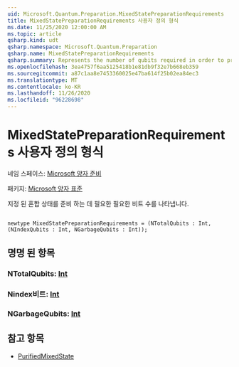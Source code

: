 ```yaml
---
uid: Microsoft.Quantum.Preparation.MixedStatePreparationRequirements
title: MixedStatePreparationRequirements 사용자 정의 형식
ms.date: 11/25/2020 12:00:00 AM
ms.topic: article
qsharp.kind: udt
qsharp.namespace: Microsoft.Quantum.Preparation
qsharp.name: MixedStatePreparationRequirements
qsharp.summary: Represents the number of qubits required in order to prepare a given mixed state.
ms.openlocfilehash: 3ea4757f6aa5125418b1e81db9f32e7b668eb359
ms.sourcegitcommit: a87c1aa8e7453360025e47ba614f25b02ea84ec3
ms.translationtype: MT
ms.contentlocale: ko-KR
ms.lasthandoff: 11/26/2020
ms.locfileid: "96228698"
---
```

# <a name="mixedstatepreparationrequirements-user-defined-type"></a>MixedStatePreparationRequirements 사용자 정의 형식

네임 스페이스: [Microsoft 양자 준비](xref:Microsoft.Quantum.Preparation)

패키지: [Microsoft 양자 표준](https://nuget.org/packages/Microsoft.Quantum.Standard)


지정 된 혼합 상태를 준비 하는 데 필요한 필요한 비트 수를 나타냅니다.

```qsharp

newtype MixedStatePreparationRequirements = (NTotalQubits : Int, (NIndexQubits : Int, NGarbageQubits : Int));
```



## <a name="named-items"></a>명명 된 항목

### <a name="ntotalqubits--int"></a>NTotalQubits: [Int](xref:microsoft.quantum.lang-ref.int)


### <a name="nindexqubits--int"></a>Nindex비트: [Int](xref:microsoft.quantum.lang-ref.int)


### <a name="ngarbagequbits--int"></a>NGarbageQubits: [Int](xref:microsoft.quantum.lang-ref.int)



## <a name="see-also"></a>참고 항목

- [PurifiedMixedState](xref:Microsoft.Quantum.PurifiedMixedState)